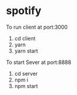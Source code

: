 # spotify

To run client at port:3000 

1) cd client
2) yarn 
2) yarn start

To start Sever at port:8888

1) cd server
2) npm i
3) npm start
